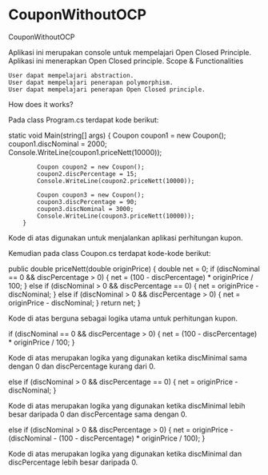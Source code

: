 # CouponWithoutOCP
CouponWithoutOCP

Aplikasi ini merupakan console untuk mempelajari Open Closed Principle. Aplikasi ini menerapkan Open Closed principle.
Scope & Functionalities

    User dapat mempelajari abstraction.
    User dapat mempelajari penerapan polymorphism.
    User dapat mempelajari penerapan Open Closed principle.

How does it works?

Pada class Program.cs terdapat kode berikut:

static void Main(string[] args)
        {
            Coupon coupon1 = new Coupon();
            coupon1.discNominal = 2000;
            Console.WriteLine(coupon1.priceNett(10000));

            Coupon coupon2 = new Coupon();
            coupon2.discPercentage = 15;
            Console.WriteLine(coupon2.priceNett(10000));

            Coupon coupon3 = new Coupon();
            coupon3.discPercentage = 90;
            coupon3.discNominal = 3000;
            Console.WriteLine(coupon3.priceNett(10000));
        }

Kode di atas digunakan untuk menjalankan aplikasi perhitungan kupon.

Kemudian pada class Coupon.cs terdapat kode-kode berikut:

public double priceNett(double originPrice)
        {
            double net = 0;
            if (discNominal == 0 && discPercentage > 0)
            {
                net = (100 - discPercentage) * originPrice / 100;
            }
            else if (discNominal > 0 && discPercentage == 0)
            {
                net = originPrice - discNominal;
            }
            else if (discNominal > 0 && discPercentage > 0)
            {
                net = originPrice - discNominal;
            }
            return net;
        }

Kode di atas berguna sebagai logika utama untuk perhitungan kupon.

if (discNominal == 0 && discPercentage > 0)
            {
                net = (100 - discPercentage) * originPrice / 100;
            }

Kode di atas merupakan logika yang digunakan ketika discMinimal sama dengan 0 dan discPercentage kurang dari 0.

else if (discNominal > 0 && discPercentage == 0)
            {
                net = originPrice - discNominal;
            }

Kode di atas merupakan logika yang digunakan ketika discMinimal lebih besar daripada 0 dan discPercentage sama dengan 0.

else if (discNominal > 0 && discPercentage > 0)
            {
                net = originPrice - (discNominal - (100 - discPercentage) * originPrice / 100);
            }

Kode di atas merupakan logika yang digunakan ketika discMinimal dan discPercentage lebih besar daripada 0.
